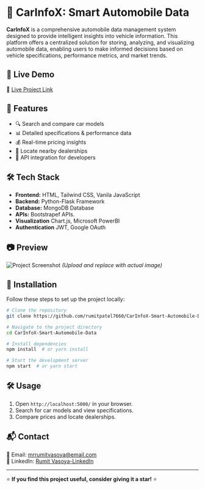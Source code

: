 # 🚗 CarInfoX: Smart Automobile Data

**CarInfoX** is a comprehensive automobile data management system designed to provide intelligent insights into vehicle information. This platform offers a centralized solution for storing, analyzing, and visualizing automobile data, enabling users to make informed decisions based on vehicle specifications, performance metrics, and market trends.

## 🚀 Live Demo
🔗 [Live Project Link](https://127.0.0.1:5000) 

## 📌 Features
- 🔍 Search and compare car models
- 📊 Detailed specifications & performance data
- 💰 Real-time pricing insights
- 📍 Locate nearby dealerships
- 📡 API integration for developers

## 🛠️ Tech Stack
- **Frontend:** HTML, Tailwind CSS, Vanila JavaScript
- **Backend:** Python-Flask Framework
- **Database:** MongoDB Database 
- **APIs:** Bootstrapef APIs.
- **Visualization** Chart.js, Microsoft PowerBI
- **Authentication** JWT, Google OAuth

## 📷 Preview
![Project Screenshot](https://raw.githubusercontent.com/rumitpatel7660/CarInfoX-Smart-Automobile-Data/main/preview.png) *(Upload and replace with actual image)*

## 📂 Installation
Follow these steps to set up the project locally:

```sh
# Clone the repository
git clone https://github.com/rumitpatel7660/CarInfoX-Smart-Automobile-Data.git

# Navigate to the project directory
cd CarInfoX-Smart-Automobile-Data

# Install dependencies
npm install  # or yarn install

# Start the development server
npm start  # or yarn start
```

## 🛠️ Usage
1. Open `http://localhost:5000/` in your browser.
2. Search for car models and view specifications.
3. Compare prices and locate dealerships.

## 📬 Contact
📧 Email: [mrrumitvasoya@email.com](mailto:mrrumitvasoya@email.com)  
💼 LinkedIn: [Rumit Vasoya-LinkedIn](https://www.linkedin.com/in/rumit-vasoya-03b606281)  

---

⭐ **If you find this project useful, consider giving it a star!** ⭐
